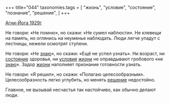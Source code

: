 +++
title="044"
taxonomies.tags = [
 "жизнь",
 "условие",
 "состояние",
 "познание",
 "решение",
]
+++

[Агни-Йога 1929г](/agni/1929)

Не говори: «Не помню», но скажи: «Не сумел наблюсти». Не клевещи на память, но оглянись на неуменье наблюдать. Люди легче упадут с лестницы, нежели осмотрят ступени.   

Не говори: «Не [знаю](/tags/познание)», но скажи: «Ещё не успел узнать». Ни возраст, ни [состояние](/tags/состояние) здоровья, ни [условия](/tags/условие) [жизни](/tags/жизнь) не оправдывают гробового «не [знаю](/tags/познание)». Задор [жизни](/tags/жизнь) наполняет признание готовности узнать.   

Не говори: «Я решил», но скажи: «Полагаю целесообразным». Целесообразность легко углубить, но менять [решение](/tags/решение) недостойно.   

Главное, не вызывай несчастья так настойчиво, как обычно делают люди.